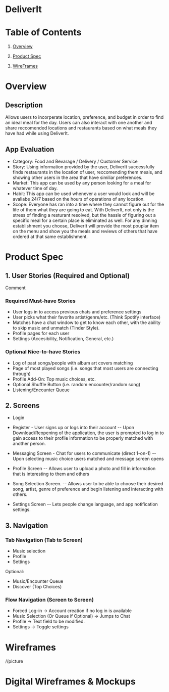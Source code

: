 # DeliverIt
# Table of Contents
1. [Overview](#overview)

2. [Product Spec](#product-spec)

3. [WireFrames](#wireframes)
# Overview

## Description
Allows users to incorperate location, preference, and budget in order to find an ideal meal for the day. Users can also interact with one another and share reccomended locations and restaurants based on what meals they have had while using DeliverIt.

## App Evaluation
- Category: Food and Bevarage / Delivery / Customer Service
- Story: Using information provided by the user, DeliverIt successfully finds restaurants in the location of user, reccomending them meals, and showing other users in the area that have 
  similiar preferences.
- Market: This app can be used by any person looking for a meal for whatever time of day.
- Habit: This app can be used whenever a user would look and will be avaliabe 24/7 based on the hours of operations of any location.
- Scope: Everyone has ran into a time where they cannot figure out for the life of them what they are going to eat. With DeliverIt, not only is the stress of finding a resturant 
  resolved, but the hassle of figuring out a specific meal for a certain place is eliminated as well. For any dinning establishment you choose, DeliverIt will provide the most pouplar 
  item on the menu and show you the meals and reviews of others that have ordered at that same establishment.
# Product Spec
## 1. User Stories (Required and Optional)
Comment
### Required Must-have Stories

- User logs in to access previous chats and preference settings
- User picks what their favorite artist/genre/etc. (Think Spotify interface)
- Matches have a chat window to get to know each other, with the ability to skip music and unmatch (Tinder Style).
- Profile pages for each user
- Settings (Accesibility, Notification, General, etc.)

### Optional Nice-to-have Stories

- Log of past songs/people with album art covers matching
- Page of most played songs (i.e. songs that most users are connecting through)
- Profile Add-On: Top music choices, etc.
- Optional Shuffle Button (i.e. random encounter/random song)
- Listening/Encounter Queue
## 2. Screens
- Login
- Register - User signs up or logs into their account
  -- Upon Download/Reopening of the application, the user is prompted to log in to 
    gain access to their profile information to be properly matched with another 
    person.

- Messaging Screen - Chat for users to communicate (direct 1-on-1)
    -- Upon selecting music choice users matched and message screen opens
- Profile Screen
    -- Allows user to upload a photo and fill in information that is interesting 
       to them and others
- Song Selection Screen.
    -- Allows user to be able to choose their desired song, artist, genre of 
       preference and begin listening and interacting with others.
- Settings Screen
    -- Lets people change language, and app notification settings.

## 3. Navigation
### Tab Navigation (Tab to Screen)

- Music selection
- Profile
- Settings

Optional:

- Music/Encounter Queue
- Discover (Top Choices)

### Flow Navigation (Screen to Screen)

- Forced Log-in -> Account creation if no log in is available
- Music Selection (Or Queue if Optional) -> Jumps to Chat
- Profile -> Text field to be modified.
- Settings -> Toggle settings
# Wireframes
//picture
# Digital Wireframes & Mockups
